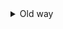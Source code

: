 <details>
  <summary>
      Old way
  </summary>

  asdasd.<br>
  ```bash
  git pull
  ```
  <br>
  adad.<br>
  ```bash
  git pull
  ```
</details>
